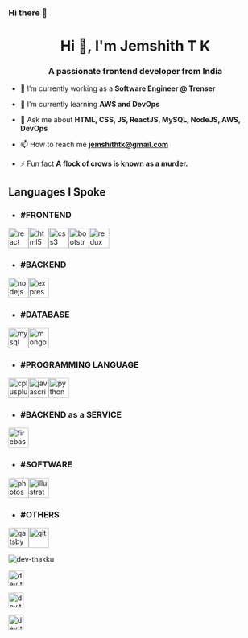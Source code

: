 ### Hi there 👋

<!--
**dev-thakku/dev-thakku** is a ✨ _special_ ✨ repository because its `README.md` (this file) appears on your GitHub profile.

Here are some ideas to get you started:

- 🔭 I’m currently working on ...
- 🌱 I’m currently learning ...
- 👯 I’m looking to collaborate on ...
- 🤔 I’m looking for help with ...
- 💬 Ask me about ...
- 📫 How to reach me: ...
- 😄 Pronouns: ...
- ⚡ Fun fact: ...
-->
<h1 align="center">Hi 👋, I'm Jemshith T K</h1>

<h3 align="center">A passionate frontend developer from India</h3>

- 🔭 I’m currently working as a **Software Engineer @ Trenser**

- 🌱 I’m currently learning **AWS and DevOps**

- 💬 Ask me about **HTML, CSS, JS, ReactJS, MySQL, NodeJS, AWS, DevOps**

- 📫 How to reach me **jemshithtk@gmail.com**

- ⚡ Fun fact **A flock of crows is known as a murder.**

<h2>Languages I Spoke</h2>

- <h3>#FRONTEND</h3>

<img src="https://devicons.github.io/devicon/devicon.git/icons/react/react-original-wordmark.svg" alt="react" width="40" height="40"/><img src="https://devicons.github.io/devicon/devicon.git/icons/html5/html5-original-wordmark.svg" alt="html5" width="40" height="40"/><img src="https://devicons.github.io/devicon/devicon.git/icons/css3/css3-original-wordmark.svg" alt="css3" width="40" height="40"/><img src="https://devicons.github.io/devicon/devicon.git/icons/bootstrap/bootstrap-plain.svg" alt="bootstrap" width="40" height="40"/><img src="https://devicons.github.io/devicon/devicon.git/icons/redux/redux-original.svg" alt="redux" width="40" height="40"/>



- <h3>#BACKEND</h3>



<img src="https://devicons.github.io/devicon/devicon.git/icons/nodejs/nodejs-original-wordmark.svg" alt="nodejs" width="40" height="40"/><img src="https://devicons.github.io/devicon/devicon.git/icons/express/express-original-wordmark.svg" alt="express" width="40" height="40"/>



- <h3>#DATABASE</h3>



<img src="https://devicons.github.io/devicon/devicon.git/icons/mysql/mysql-original-wordmark.svg" alt="mysql" width="40" height="40"/><img src="https://devicons.github.io/devicon/devicon.git/icons/mongodb/mongodb-original-wordmark.svg" alt="mongodb" width="40" height="40"/>



- <h3>#PROGRAMMING LANGUAGE</h3>



<img src="https://devicons.github.io/devicon/devicon.git/icons/cplusplus/cplusplus-original.svg" alt="cplusplus" width="40" height="40"/><img src="https://devicons.github.io/devicon/devicon.git/icons/javascript/javascript-original.svg" alt="javascript" width="40" height="40"/><img src="https://devicons.github.io/devicon/devicon.git/icons/python/python-original.svg" alt="python" width="40" height="40"/>



- <h3>#BACKEND as a SERVICE</h3>



<img src="https://www.vectorlogo.zone/logos/firebase/firebase-icon.svg" alt="firebase" width="40" height="40"/>



- <h3>#SOFTWARE</h3>



<img src="https://devicons.github.io/devicon/devicon.git/icons/photoshop/photoshop-plain.svg" alt="photoshop" width="40" height="40"/><img src="https://www.vectorlogo.zone/logos/adobe_illustrator/adobe_illustrator-icon.svg" alt="illustrator" width="40" height="40"/>



- <h3>#OTHERS</h3>



<img src="https://www.vectorlogo.zone/logos/gatsbyjs/gatsbyjs-icon.svg" alt="gatsby" width="40" height="40"/><img src="https://www.vectorlogo.zone/logos/git-scm/git-scm-icon.svg" alt="git" width="40" height="40"/> 



<p><img align="center" src="https://github-readme-stats.vercel.app/api/top-langs/?username=dev-thakku&layout=compact&hide=html" alt="dev-thakku" /></p>

<p align="center">

<a href="https://twitter.com/dev_thakku" target="blank"><img align="center" src="https://cdn.jsdelivr.net/npm/simple-icons@3.0.1/icons/twitter.svg" alt="dev_thakku" height="30" width="30" /></a>

<a href="https://fb.com/dev.thakku" target="blank"><img align="center" src="https://cdn.jsdelivr.net/npm/simple-icons@3.0.1/icons/facebook.svg" alt="dev.thakku" height="30" width="30" /></a>

<a href="https://instagram.com/dev_thakku" target="blank"><img align="center" src="https://cdn.jsdelivr.net/npm/simple-icons@3.0.1/icons/instagram.svg" alt="dev_thakku" height="30" width="30" /></a>

</p>
